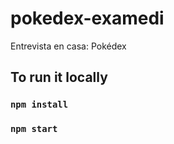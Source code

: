# pokedex-examedi
Entrevista en casa: Pokédex

## To run it locally
### `npm install`
### `npm start`